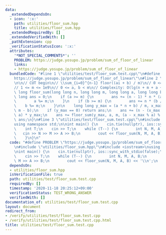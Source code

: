 ```yaml
---
data:
  _extendedDependsOn:
  - icon: ':x:'
    path: utilities/floor_sum.hpp
    title: utilities/floor_sum.hpp
  _extendedRequiredBy: []
  _extendedVerifiedWith: []
  _pathExtension: cpp
  _verificationStatusIcon: ':x:'
  attributes:
    '*NOT_SPECIAL_COMMENTS*': ''
    PROBLEM: https://judge.yosupo.jp/problem/sum_of_floor_of_linear
    links:
    - https://judge.yosupo.jp/problem/sum_of_floor_of_linear
  bundledCode: "#line 1 \"utilities/test/floor_sum.test.cpp\"\n#define PROBLEM \"\
    https://judge.yosupo.jp/problem/sum_of_floor_of_linear\"\n#line 2 \"utilities/floor_sum.hpp\"\
    \n\n// CUT begin\n// \\sum_{i=0}^{n-1} floor((ai + b) / m)\n// 0 <= n <= 1e9\n\
    // 1 <= m <= 1e9\n// 0 <= a, b < m\n// Complexity: O(lg(n + m + a + b))\nlong\
    \ long floor_sum(long long n, long long m, long long a, long long b) {\n    long\
    \ long ans = 0;\n    if (a >= m) {\n        ans += (n - 1) * n * (a / m) / 2;\n\
    \        a %= m;\n    }\n    if (b >= m) {\n        ans += n * (b / m);\n    \
    \    b %= m;\n    }\n\n    long long y_max = (a * n + b) / m, x_max = (y_max *\
    \ m - b);\n    if (y_max == 0) return ans;\n    ans += (n - (x_max + a - 1) /\
    \ a) * y_max;\n    ans += floor_sum(y_max, a, m, (a - x_max % a) % a);\n    return\
    \ ans;\n}\n#line 3 \"utilities/test/floor_sum.test.cpp\"\n#include <iostream>\n\
    using namespace std;\n\nint main() {\n    cin.tie(nullptr), ios::sync_with_stdio(false);\n\
    \    int T;\n    cin >> T;\n    while (T--) {\n        int N, M, A, B;\n     \
    \   cin >> N >> M >> A >> B;\n        cout << floor_sum(N, M, A, B) << '\\n';\n\
    \    }\n}\n"
  code: "#define PROBLEM \"https://judge.yosupo.jp/problem/sum_of_floor_of_linear\"\
    \n#include \"utilities/floor_sum.hpp\"\n#include <iostream>\nusing namespace std;\n\
    \nint main() {\n    cin.tie(nullptr), ios::sync_with_stdio(false);\n    int T;\n\
    \    cin >> T;\n    while (T--) {\n        int N, M, A, B;\n        cin >> N >>\
    \ M >> A >> B;\n        cout << floor_sum(N, M, A, B) << '\\n';\n    }\n}\n"
  dependsOn:
  - utilities/floor_sum.hpp
  isVerificationFile: true
  path: utilities/test/floor_sum.test.cpp
  requiredBy: []
  timestamp: '2020-11-18 20:25:12+09:00'
  verificationStatus: TEST_WRONG_ANSWER
  verifiedWith: []
documentation_of: utilities/test/floor_sum.test.cpp
layout: document
redirect_from:
- /verify/utilities/test/floor_sum.test.cpp
- /verify/utilities/test/floor_sum.test.cpp.html
title: utilities/test/floor_sum.test.cpp
---
```

